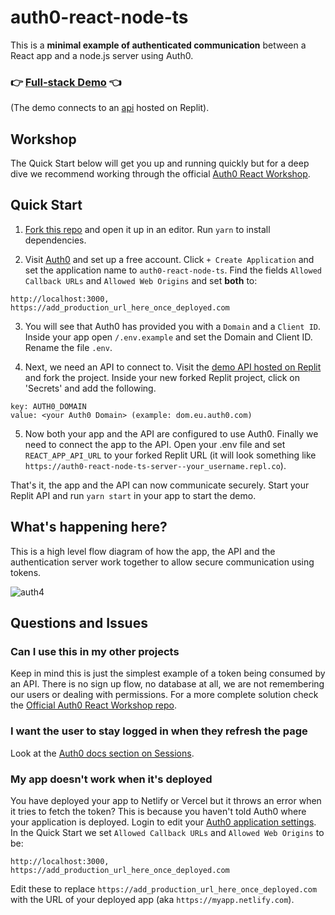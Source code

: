 
# auth0-react-node-ts

This is a **minimal example of authenticated communication** between a React app and a node.js server using Auth0.

### 👉 [Full-stack Demo](https://auth0-react-node-ts-domv.vercel.app) 👈

(The demo connects to an [api](https://replit.com/@DomVinyard/auth0-react-node-ts-server) hosted on Replit).

## Workshop

The Quick Start below will get you up and running quickly but for a deep dive we recommend working through the official [Auth0 React Workshop](https://github.com/jamesqquick/auth0-react-workshop).

## Quick Start

1.  [Fork this repo](https://github.com/DomVinyard/auth0-react-node-ts/fork) and open it up in an editor. Run `yarn` to install dependencies.

2.  Visit [Auth0](https://manage.auth0.com) and set up a free account. Click `+ Create Application` and set the application name to `auth0-react-node-ts`. Find the fields `Allowed Callback URLs` and `Allowed Web Origins` and set **both** to:

```
http://localhost:3000, https://add_production_url_here_once_deployed.com
```

3. You will see that Auth0 has provided you with a `Domain` and a `Client ID`. Inside your app open `/.env.example`  and set the Domain and Client ID. Rename the file `.env`.

4. Next, we need an API to connect to. Visit the [demo API hosted on Replit](https://replit.com/@DomVinyard/auth0-react-node-ts-server) and fork the project. Inside your new forked Replit project, click on 'Secrets' and add the following.

```#
key: AUTH0_DOMAIN
value: <your Auth0 Domain> (example: dom.eu.auth0.com)
```

5. Now both your app and the API are configured to use Auth0. Finally we need to connect the app to the API. Open your .env file and set `REACT_APP_API_URL` to your forked Replit URL (it will look something like `https://auth0-react-node-ts-server--your_username.repl.co`).

That's it, the app and the API can now communicate securely. Start your Replit API and run `yarn start` in your app to start the demo.

## What's happening here?
This is a high level flow diagram of how the app, the API and the authentication server work together to allow secure communication using tokens.

![auth4](https://user-images.githubusercontent.com/1271197/129458255-d195d40d-cb21-479d-bd21-ca86f1ddd322.png)



## Questions and Issues

### Can I use this in my other projects
Keep in mind this is just the simplest example of a token being consumed by an API. There is no sign up flow, no database at all, we are not remembering our users or dealing with permissions. For a more complete solution check the [Official Auth0 React Workshop repo](https://github.com/jamesqquick/auth0-react-workshop).

### I want the user to stay logged in when they refresh the page
Look at the [Auth0 docs section on Sessions](https://auth0.com/docs/sessions).

### My app doesn't work when it's deployed

You have deployed your app to Netlify or Vercel but it throws an error when it tries to fetch the token? This is because you haven't told Auth0 where your application is deployed. Login to edit your [Auth0 application settings](https://manage.auth0.com).  In the Quick Start we set `Allowed Callback URLs` and `Allowed Web Origins` to be:

```
http://localhost:3000, https://add_production_url_here_once_deployed.com
```

Edit these to replace `https://add_production_url_here_once_deployed.com` with the URL of your deployed app (aka `https://myapp.netlify.com`).
<!--stackedit_data:
eyJoaXN0b3J5IjpbLTIxMTg5Mzc1NjEsLTIwNDg5OTMwMzUsLT
c4Nzg4NzkzMyw1Nzk0Njk4MTIsNjQ3NzQ4NTQ2LDE5OTkwMzIx
MzgsLTE5OTk2NzE5NTEsMTc3ODg3MzU2OCwtMTk1NDIwMzc3OS
wtODEzNzg0OTM5LC0xNjgyNzUxODg4LC02OTk2MTQ0MTgsLTIw
OTkwNTk4MDZdfQ==
-->